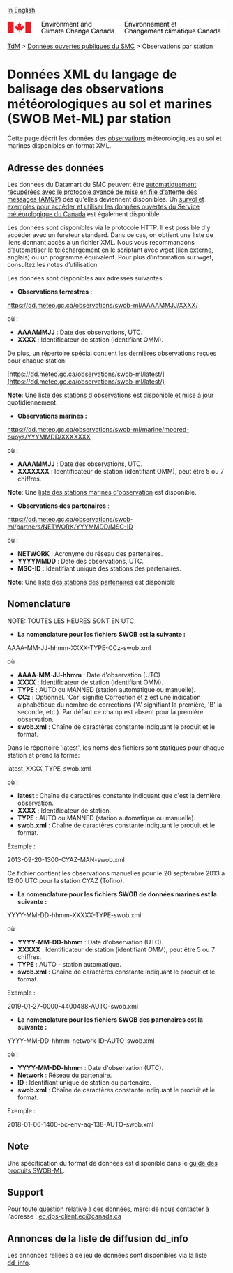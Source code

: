 [In English](readme_obs_insitu_swobdatamart_en.md)

![ECCC logo](../../img_eccc-logo.png)

[TdM](../../readme_fr.md) > [Données ouvertes publiques du SMC](../readme_fr.md) > Observations par station

# Données XML du langage de balisage des observations météorologiques au sol et marines (SWOB Met-ML) par station

Cette page décrit les données des [observations](readme_obs_insitu_fr.md) météorologiques au sol et marines disponibles en format XML.

## Adresse des données 

Les données du Datamart du SMC peuvent être [automatiquement récupérées avec le protocole avancé de mise en file d'attente des messages (AMQP)](../../msc-datamart/amqp_fr.md) dès qu'elles deviennent disponibles. Un [survol et exemples pour accéder et utiliser les données ouvertes du Service météorologique du Canada](../../usage/readme_fr.md) est également disponible.

Les données sont disponibles via le protocole HTTP. Il est possible d’y accéder avec un fureteur standard. Dans ce cas, on obtient une liste de liens donnant accès à un fichier XML. Nous vous recommandons d’automatiser le téléchargement en le scriptant avec wget (lien externe, anglais) ou un programme équivalent. Pour plus d’information sur wget, consultez les notes d’utilisation.

Les données sont disponibles aux adresses suivantes :

* __Observations terrestres :__

https://dd.meteo.gc.ca/observations/swob-ml/AAAAMMJJ/XXXX/

où :

* __AAAAMMJJ__ : Date des observations, UTC.
* __XXXX__ : Identificateur de station (identifiant OMM).

De plus, un répertoire spécial contient les dernières observations reçues pour chaque station:

[https://dd.meteo.gc.ca/observations/swob-ml/latest/](https://dd.meteo.gc.ca/observations/swob-ml/latest/)

__Note__: Une [liste des stations d'observations](https://dd.meteo.gc.ca/observations/doc/swob-xml_station_list.csv) est disponible et mise à jour quotidiennement.

* __Observations marines :__

https://dd.meteo.gc.ca/observations/swob-ml/marine/moored-buoys/YYYMMDD/XXXXXXX

où : 

* __AAAAMMJJ__ : Date des observations, UTC.
* __XXXXXXX__ : Identificateur de station (identifiant OMM), peut être 5 ou 7 chiffres.

__Note__: Une [liste des stations marines d'observation](https://collaboration.cmc.ec.gc.ca/cmc/cmos/public_doc/msc-data/obs_station/swob-xml_marine_station_list.geojson) est disponible.

* __Observations des partenaires__ :
  
https://dd.meteo.gc.ca/observations/swob-ml/partners/NETWORK/YYYMMDD/MSC-ID

où : 

* __NETWORK__ : Acronyme du réseau des partenaires.
* __YYYYMMDD__ : Date des observations, UTC.
* __MSC-ID__ : Identifiant unique des stations des partenaires.

__Note__: Une [liste des stations des partenaires](https://collaboration.cmc.ec.gc.ca/cmc/cmos/public_doc/msc-data/obs_station/swob-xml_partner_station_list.geojson) est disponible

## Nomenclature

NOTE: TOUTES LES HEURES SONT EN UTC.

* __La nomenclature pour les fichiers SWOB est la suivante :__

AAAA-MM-JJ-hhmm-XXXX-TYPE-CCz-swob.xml

où :

* __AAAA-MM-JJ-hhmm__ : Date d'observation (UTC)
* __XXXX__ : Identificateur de station (identifiant OMM).
* __TYPE__ : AUTO ou MANNED (station automatique ou manuelle).
* __CCz__ : Optionnel. 'Cor' signifie Correction et z est une indication alphabétique du nombre de corrections ('A' signifiant la première, 'B' la seconde, etc.). Par défaut ce champ est absent pour la première observation.
* __swob.xml__ : Chaîne de caractères constante indiquant le produit et le format.

Dans le répertoire 'latest', les noms des fichiers sont statiques pour chaque station et prend la forme:
 
latest_XXXX_TYPE_swob.xml

où :

* __latest__ : Chaîne de caractères constante indiquant que c'est la dernière observation.
* __XXXX__ : Identificateur de station.
* __TYPE__ :  AUTO ou MANNED (station automatique ou manuelle).
* __swob.xml__ : Chaîne de caractères constante indiquant le produit et le format.

Exemple :

2013-09-20-1300-CYAZ-MAN-swob.xml 

Ce fichier contient les observations manuelles pour le 20 septembre 2013 à 13:00 UTC pour la station CYAZ (Tofino).

* __La nomenclature pour les fichiers SWOB de données marines est la suivante :__

YYYY-MM-DD-hhmm-XXXXX-TYPE-swob.xml

où :

* __YYYY-MM-DD-hhmm__ : Date d'observation (UTC).
* __XXXXX__ : Identificateur de station (identifiant OMM), peut être 5 ou 7 chiffres.
* __TYPE__ : AUTO - station automatique.
* __swob.xml__ : Chaîne de caractères constante indiquant le produit et le format.

Exemple :

2019-01-27-0000-4400488-AUTO-swob.xml

* __La nomenclature pour les fichiers SWOB des partenaires est la suivante :__
  
YYYY-MM-DD-hhmm-network-ID-AUTO-swob.xml

où :

* __YYYY-MM-DD-hhmm__ : Date d'observation (UTC).
* __Network__ : Réseau du partenaire.
* __ID__ : Identifiant unique de station du partenaire. 
* __swob.xml__ : Chaîne de caractères constante indiquant le produit et le format.
  
Exemple :

2018-01-06-1400-bc-env-aq-138-AUTO-swob.xml  

## Note

Une spécification du format de données est disponible dans le [guide des produits SWOB-ML](https://collaboration.cmc.ec.gc.ca/cmc/cmos/public_doc/msc-data/obs_station/SWOB-ML_Product_User_Guide_v8.2_f.pdf).

## Support

Pour toute question relative à ces données, merci de nous contacter à l'adresse : ec.dps-client.ec@canada.ca

## Annonces de la liste de diffusion dd_info 

Les annonces reliées à ce jeu de données sont disponibles via la liste [dd_info](https://lists.ec.gc.ca/cgi-bin/mailman/listinfo/dd_info).


